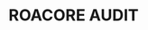 # ROACORE AUDIT

<figure><img src="../.gitbook/assets/audit/ROALAND_AUDIT_page-0001.jpg" alt=""><figcaption></figcaption></figure>

<figure><img src="../.gitbook/assets/audit/ROALAND_AUDIT_page-0002.jpg" alt=""><figcaption></figcaption></figure>

<figure><img src="../.gitbook/assets/audit/ROALAND_AUDIT_page-0003.jpg" alt=""><figcaption></figcaption></figure>

<figure><img src="../.gitbook/assets/audit/ROALAND_AUDIT_page-0004.jpg" alt=""><figcaption></figcaption></figure>

<figure><img src="../.gitbook/assets/audit/ROALAND_AUDIT_page-0005.jpg" alt=""><figcaption></figcaption></figure>

<figure><img src="../.gitbook/assets/audit/ROALAND_AUDIT_page-0006.jpg" alt=""><figcaption></figcaption></figure>

<figure><img src="../.gitbook/assets/audit/ROALAND_AUDIT_page-0007.jpg" alt=""><figcaption></figcaption></figure>

<figure><img src="../.gitbook/assets/audit/ROALAND_AUDIT_page-0008.jpg" alt=""><figcaption></figcaption></figure>

<figure><img src="../.gitbook/assets/audit/ROALAND_AUDIT_page-0009.jpg" alt=""><figcaption></figcaption></figure>

<figure><img src="../.gitbook/assets/audit/ROALAND_AUDIT_page-0010.jpg" alt=""><figcaption></figcaption></figure>

<figure><img src="../.gitbook/assets/audit/ROALAND_AUDIT_page-0011.jpg" alt=""><figcaption></figcaption></figure>

<figure><img src="../.gitbook/assets/audit/ROALAND_AUDIT_page-0012.jpg" alt=""><figcaption></figcaption></figure>

<figure><img src="../.gitbook/assets/audit/ROALAND_AUDIT_page-0013.jpg" alt=""><figcaption></figcaption></figure>

<figure><img src="../.gitbook/assets/audit/ROALAND_AUDIT_page-0014.jpg" alt=""><figcaption></figcaption></figure>

<figure><img src="../.gitbook/assets/audit/ROALAND_AUDIT_page-0015.jpg" alt=""><figcaption></figcaption></figure>

<figure><img src="../.gitbook/assets/audit/ROALAND_AUDIT_page-0016.jpg" alt=""><figcaption></figcaption></figure>
